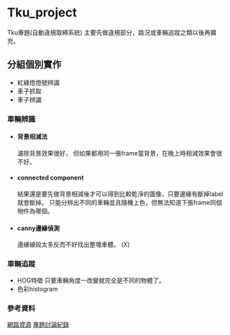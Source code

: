 # Tku_project
Tku專題(自動違規取締系統)
	主要先做違規部分，路況或車輛追蹤之類以後再擴充。

## 分組個別實作
- 紅綠燈燈號辨識
- 車子抓取
- 車子辨識

### 車輛辨識
- #### 背景相減法
    濾除背景效果很好，
    但如果都用同一張frame當背景，在晚上時相減效果會很不好。

- #### connected component
    結果還是要先做背景相減後才可以得到比較乾淨的圖像，只要邊緣有斷掉label就會斷掉。
    只能分辨出不同的車輛並且隨機上色，但無法知道下張frame同個物件為哪個。

- #### canny邊緣偵測
    邊緣線段太多反而不好找出整塊車體。
    (X)

### 車輛追蹤

- HOG特徵
    只要車輛角度一改變就完全是不同的物體了。
- 色彩histogram
    

### 參考資料
[網路資源](http://beta.hackfoldr.org/kevinisme/https%253A%252F%252Fhackmd.io%252FKYFg7ArADDBGC0UBMYCc8SwGxXgQwEYATAZngOADMoAOMPWE1FIA%253Fview)
[專題討論紀錄](http://beta.hackfoldr.org/kevinisme/https%253A%252F%252Fhackmd.io%252FKYFg7ArADDBGC0UBMYCc8SwGxXgQwEYATAZngOADMoAOMPWE1FIA%253Fview)
